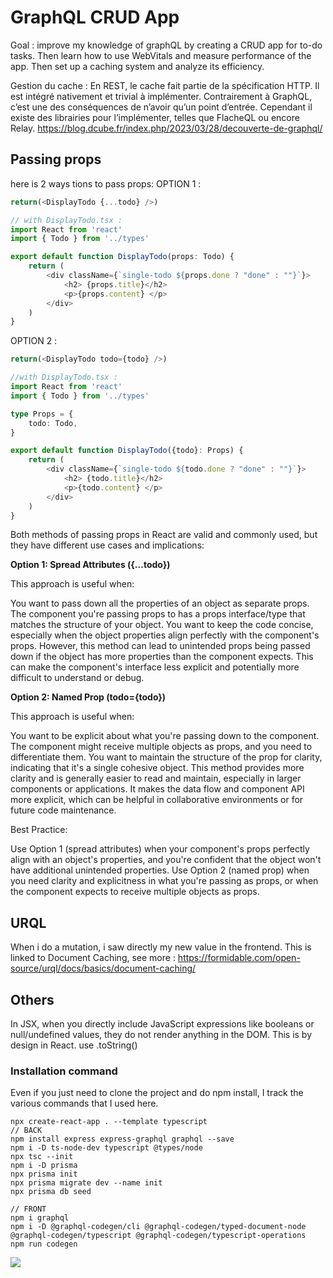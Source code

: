 # GraphQL CRUD App

Goal : improve my knowledge of graphQL by creating a CRUD app for to-do tasks.
Then learn how to use WebVitals and measure performance of the app.
Then set up a caching system and analyze its efficiency.

Gestion du cache : En REST, le cache fait partie de la spécification HTTP. Il est intégré nativement et trivial à implémenter. Contrairement à GraphQL, c’est une des conséquences de n’avoir qu’un point d’entrée. Cependant il existe des librairies pour l’implémenter, telles que FlacheQL ou encore Relay.
https://blog.dcube.fr/index.php/2023/03/28/decouverte-de-graphql/

## Passing props

here is 2 ways tions to pass props:
OPTION 1 :
```ts
return(<DisplayTodo {...todo} />)

// with DisplayTodo.tsx :
import React from 'react'
import { Todo } from '../types'

export default function DisplayTodo(props: Todo) {
    return (
        <div className={`single-todo ${props.done ? "done" : ""}`}>
            <h2> {props.title}</h2>
            <p>{props.content} </p>
        </div>
    )
}
```

OPTION 2 :
```ts
return(<DisplayTodo todo={todo} />)

//with DisplayTodo.tsx :
import React from 'react'
import { Todo } from '../types'

type Props = {
    todo: Todo,
}

export default function DisplayTodo({todo}: Props) {
    return (
        <div className={`single-todo ${todo.done ? "done" : ""}`}>
            <h2> {todo.title}</h2>
            <p>{todo.content} </p>
        </div>
    )
}
```

Both methods of passing props in React are valid and commonly used, but they have different use cases and implications:

**Option 1: Spread Attributes ({...todo})**

This approach is useful when:

You want to pass down all the properties of an object as separate props.
The component you're passing props to has a props interface/type that matches the structure of your object.
You want to keep the code concise, especially when the object properties align perfectly with the component's props.
However, this method can lead to unintended props being passed down if the object has more properties than the component expects. This can make the component's interface less explicit and potentially more difficult to understand or debug.

__Option 2: Named Prop (todo={todo})__

This approach is useful when:

You want to be explicit about what you're passing down to the component.
The component might receive multiple objects as props, and you need to differentiate them.
You want to maintain the structure of the prop for clarity, indicating that it's a single cohesive object.
This method provides more clarity and is generally easier to read and maintain, especially in larger components or applications. It makes the data flow and component API more explicit, which can be helpful in collaborative environments or for future code maintenance.

Best Practice:

Use Option 1 (spread attributes) when your component's props perfectly align with an object's properties, and you're confident that the object won't have additional unintended properties.
Use Option 2 (named prop) when you need clarity and explicitness in what you're passing as props, or when the component expects to receive multiple objects as props.


## URQL

When i do a mutation, i saw directly my new value in the frontend. This is linked to Document Caching, see more : https://formidable.com/open-source/urql/docs/basics/document-caching/

## Others

In JSX, when you directly include JavaScript expressions like booleans or null/undefined values, they do not render anything in the DOM. This is by design in React. use .toString()

### Installation command

Even if you just need to clone the project and do npm install, I track the various commands that I used here.
```
npx create-react-app . --template typescript
// BACK
npm install express express-graphql graphql --save
npm i -D ts-node-dev typescript @types/node
npx tsc --init
npm i -D prisma
npx prisma init
npx prisma migrate dev --name init
npx prisma db seed

// FRONT
npm i graphql
npm i -D @graphql-codegen/cli @graphql-codegen/typed-document-node @graphql-codegen/typescript @graphql-codegen/typescript-operations
npm run codegen
```

 <img src="6.JPG"/>
